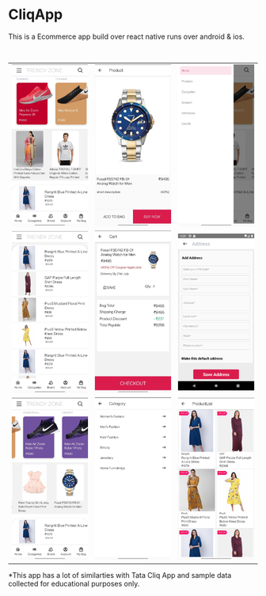 # CliqApp
This is a Ecommerce app build over react native runs over android &amp; ios.

<br/>
<table>
  <tr>
    <td>
      <img src="/images/1.jpg" width=300>
    </td>
    <td>
      <img src="/images/4.jpg" width=300>
    </td>
    <td>
      <img src="/images/3.jpg" width=300>
    </td>
  </tr>
  <tr>
    <td>
      <img src="/images/6.jpg" width=300>
    </td>
    <td>
      <img src="/images/5.jpg" width=300>
    </td>
    <td>
      <img src="/images/9.png" width=300>
    </td>
    </tr>
    <tr>
    <td>
      <img src="/images/2.jpg" width=300>
    </td>
      <td>
      <img src="/images/7.jpg" width=300>
    </td>
    <td>
      <img src="/images/8.jpg" width=300>
    </td>
  </tr>
</table>


*This app has a lot of similarties with Tata Cliq App and sample data collected for educational purposes only.
